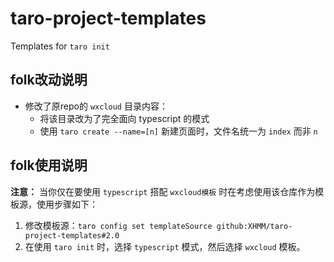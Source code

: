# taro-project-templates
Templates for `taro init`

## folk改动说明
- 修改了原repo的 `wxcloud` 目录内容：
    - 将该目录改为了完全面向 typescript 的模式
    - 使用 `taro create --name=[n]` 新建页面时，文件名统一为 `index` 而非 `n`


## folk使用说明
**注意：** 当你仅在要使用 `typescript` 搭配 `wxcloud模板` 时在考虑使用该仓库作为模板源，使用步骤如下：
1. 修改模板源：`taro config set templateSource github:XHMM/taro-project-templates#2.0`
1. 在使用 `taro init` 时，选择 `typescript` 模式，然后选择 `wxcloud` 模板。
